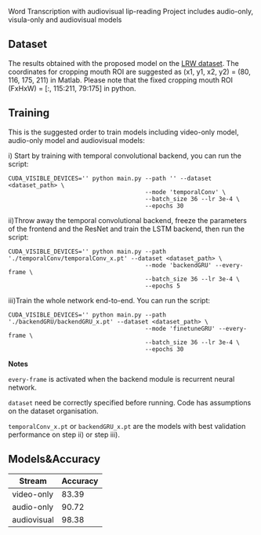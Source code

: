 Word Transcription with audiovisual lip-reading
Project includes audio-only, visula-only and audiovisual models

## Dataset

The results obtained with the proposed model on the [LRW dataset](http://www.robots.ox.ac.uk/~vgg/data/lip_reading/lrw1.html). The coordinates for cropping mouth ROI are suggested as (x1, y1, x2, y2) = (80, 116, 175, 211) in Matlab. Please note that the fixed cropping mouth ROI (FxHxW) = [:, 115:211, 79:175] in python.

## Training

This is the suggested order to train models including video-only model, audio-only model and audiovisual models:

i) Start by training with temporal convolutional backend, you can run the script:

```
CUDA_VISIBLE_DEVICES='' python main.py --path '' --dataset <dataset_path> \
                                       --mode 'temporalConv' \
                                       --batch_size 36 --lr 3e-4 \
                                       --epochs 30
```

ii)Throw away the temporal convolutional backend, freeze the parameters of the frontend and the ResNet and train the LSTM backend, then run the script:

```
CUDA_VISIBLE_DEVICES='' python main.py --path './temporalConv/temporalConv_x.pt' --dataset <dataset_path> \
                                       --mode 'backendGRU' --every-frame \
                                       --batch_size 36 --lr 3e-4 \
                                       --epochs 5
```

iii)Train the whole network end-to-end. You can run the script:

```
CUDA_VISIBLE_DEVICES='' python main.py --path './backendGRU/backendGRU_x.pt' --dataset <dataset_path> \
                                       --mode 'finetuneGRU' --every-frame \
                                       --batch_size 36 --lr 3e-4 \
                                       --epochs 30
```

**Notes**

`every-frame` is activated when the backend module is recurrent neural network.

`dataset` need be correctly specified before running. Code has assumptions on the dataset organisation.

`temporalConv_x.pt` or `backendGRU_x.pt` are the models with best validation performance on step ii) or step iii).

## Models&Accuracy

|Stream        |Accuracy    |
|--------------|------------|
|video-only    |83.39       |
|audio-only    |90.72       |
|audiovisual   |98.38       |
